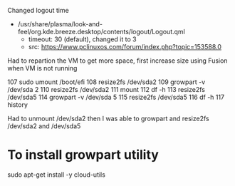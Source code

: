 Changed logout time
- /usr/share/plasma/look-and-feel/org.kde.breeze.desktop/contents/logout/Logout.qml
  - timeout: 30 (default), changed it to 3
  - src: https://www.pclinuxos.com/forum/index.php?topic=153588.0


Had to repartion the VM to get more space, first increase size using Fusion when VM is not running

  107  sudo umount /boot/efi
  108  resize2fs /dev/sda2
  109  growpart -v /dev/sda 2
  110  resize2fs /dev/sda2
  111  mount
  112  df -h
  113  resize2fs /dev/sda5
  114  growpart -v /dev/sda 5
  115  resize2fs /dev/sda5
  116  df -h
  117  history

  Had to unmount /dev/sda2 then I was able to growpart and resize2fs /dev/sda2 and /dev/sda5

  # To install growpart utility
  sudo apt-get install -y cloud-utils
